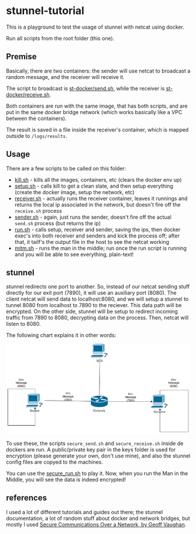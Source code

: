 # stunnel-tutorial

This is a playground to test the usage of stunnel with netcat using docker.

Run all scripts from the root folder (this one).

## Premise

Basically, there are two containers: the sender will use netcat to broadcast a random message, and the receiver will receive it.

The script to broadcast is [st-docker/send.sh](st-docker/send.sh), while the receiver is [st-docker/receive.sh](st-docker/receive.sh).

Both containers are run with the same image, that has both scripts, and are put in the same docker bridge network (which works basically like a VPC between the containers).

The result is saved in a file inside the receiver's container, which is mapped outside to `/logs/results`.

## Usage

There are a few scripts to be called on this folder:

* [kill.sh](kill.sh) - kills all the images, containers, etc (clears the docker env up)
* [setup.sh](setup.sh) - calls kill to get a clean slate, and then setup everything (create the docker image, setup the network, etc)
* [receiver.sh](receiver.sh) - actually runs the receiver container, leaves it runnings and returns the local ip associated in the network, but doesn't fire off the `receive.sh` process
* [sender.sh](sender.sh) - again, just runs the sender, doesn't fire off the actual `send.sh` process (but returns the ip)
* [run.sh](run.sh) - calls setup, receiver and sender, saving the ips, then docker exec's into both receiver and senders and kick the process off; after that, it tailf's the output file in the host to see the netcat working
* [mitm.sh](mitm.sh) - runs the man in the middle; run once the run script is running and you will be able to see everything, plain-text!

## stunnel

stunnel redirects one port to another. So, instead of our netcat sending stuff directly for our exit port (7890), it will use an auxiliary port (8080). The client netcat will send data to localhost:8080, and we will setup a stunnel to tunnel 8080 from localhost to 7890 to the reciever. This data path will be encrypted. On the other side, stunnel will be setup to redirect incoming traffic from 7890 to 8080, decrypting data on the process. Then, netcat will listen to 8080.

The following chart explains it in other words:

![chart](chart.png)

To use these, the scripts `secure_send.sh` and `secure_receive.sh` inside de dockers are run. A public/private key pair in the keys folder is used for encryption (please generate your own, don't use mine), and also the stunnel config files are copyed to the machines.

You can use the [secure_run.sh](secure_run.sh) to play it. Now, when you run the Man in the Middle, you will see the data is indeed encrypted!


## references

I used a lot of different tutorials and guides out there; the stunnel documentation, a lot of random stuff about docker and network bridges, but mostly I used [Secure Communications Over a Network, by Geoff Vaughan](http://mrvaughan.com/wp-content/uploads/2012/09/SecureSoftwareLab2.pdf).
